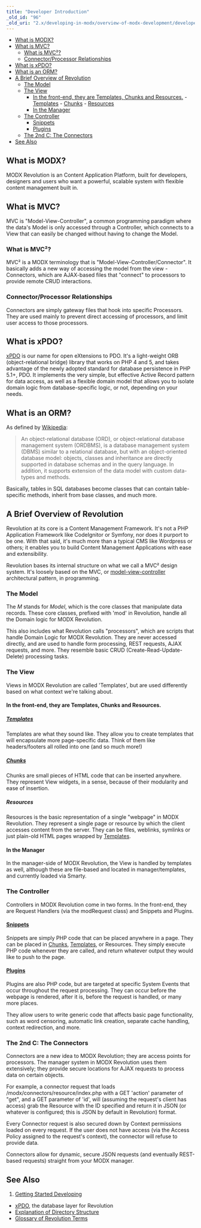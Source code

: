 ```yaml
---
title: "Developer Introduction"
_old_id: "96"
_old_uri: "2.x/developing-in-modx/overview-of-modx-development/developer-introduction"
---
```


- [What is MODX?](#DeveloperIntroduction-WhatisMODx%3F)
- [What is MVC?](#DeveloperIntroduction-WhatisMVC%3F)
  - [What is MVC²?](#DeveloperIntroduction-WhatisMVC%C2%B2%3F)
  - [Connector/Processor Relationships](#DeveloperIntroduction-Connector%2FProcessorRelationships)
- [What is xPDO?](#DeveloperIntroduction-WhatisxPDO%3F)
- [What is an ORM?](#DeveloperIntroduction-WhatisanORM%3F)
- [A Brief Overview of Revolution](#DeveloperIntroduction-ABriefOverviewofRevolution)
  - [The Model](#DeveloperIntroduction-TheModel)
  - [The View](#DeveloperIntroduction-TheView)
      - [In the front-end, they are Templates, Chunks and Resources.](#DeveloperIntroduction-Inthefrontend%2CtheyareTemplates%2CChunksandResources.)
            - [Templates](#DeveloperIntroduction-Templates)
            - [Chunks](#DeveloperIntroduction-Chunks)
            - [Resources](#DeveloperIntroduction-Resources)
      - [In the Manager](#DeveloperIntroduction-IntheManager)
  - [The Controller](#DeveloperIntroduction-TheController)
      - [Snippets](#DeveloperIntroduction-Snippets)
      - [Plugins](#DeveloperIntroduction-Plugins)
  - [The 2nd C: The Connectors](#DeveloperIntroduction-The2ndC%3ATheConnectors)
- [See Also](#DeveloperIntroduction-SeeAlso)



## What is MODX?

MODX Revolution is an Content Application Platform, built for developers, designers and users who want a powerful, scalable system with flexible content management built in.

## What is MVC?

MVC is "Model-View-Controller", a common programming paradigm where the data's Model is only accessed through a Controller, which connects to a View that can easily be changed without having to change the Model.

### What is MVC²?

MVC² is a MODX terminology that is "Model-View-Controller/Connector". It basically adds a new way of accessing the model from the view - Connectors, which are AJAX-based files that "connect" to processors to provide remote CRUD interactions.

### Connector/Processor Relationships

Connectors are simply gateway files that hook into specific Processors. They are used mainly to prevent direct accessing of processors, and limit user access to those processors.

## What is xPDO?

[xPDO](/display/xPDO20/Home "Home") is our name for open eXtensions to PDO. It's a light-weight ORB (object-relational bridge) library that works on PHP 4 and 5, and takes advantage of the newly adopted standard for database persistence in PHP 5.1+, PDO. It implements the very simple, but effective Active Record pattern for data access, as well as a flexible domain model that allows you to isolate domain logic from database-specific logic, or not, depending on your needs.

## What is an ORM?

As defined by [Wikipedia](http://www.wikipedia.org/wiki/Object-relational_model):

> An object-relational database (ORD), or object-relational database management system (ORDBMS), is a database management system (DBMS) similar to a relational database, but with an object-oriented database model: objects, classes and inheritance are directly supported in database schemas and in the query language. In addition, it supports extension of the data model with custom data-types and methods.

Basically, tables in SQL databases become classes that can contain table-specific methods, inherit from base classes, and much more.

## A Brief Overview of Revolution

Revolution at its core is a Content Management Framework. It's not a PHP Application Framework like CodeIgnitor or Symfony, nor does it purport to be one. With that said, it's much more than a typical CMS like Wordpress or others; it enables you to build Content Management Applications with ease and extensibility.

Revolution bases its internal structure on what we call a MVC² design system. It's loosely based on the MVC, or [model-view-controller](http://en.wikipedia.org/wiki/Model-view-controller) architectural pattern, in programming.

### The Model

The _M_ stands for _Model_, which is the core classes that manipulate data records. These core classes, prefixed with 'mod' in Revolution, handle all the Domain logic for MODX Revolution.

This also includes what Revolution calls "processors", which are scripts that handle Domain Logic for MODX Revolution. They are never accessed directly, and are used to handle form processing, REST requests, AJAX requests, and more. They resemble basic CRUD (Create-Read-Update-Delete) processing tasks.

### The View

Views in MODX Revolution are called 'Templates', but are used differently based on what context we're talking about.

#### In the front-end, they are Templates, Chunks and Resources.

##### [Templates](making-sites-with-modx/structuring-your-site/templates "Templates")

Templates are what they sound like. They allow you to create templates that will encapsulate more page-specific data. Think of them like headers/footers all rolled into one (and so much more!)

##### [Chunks](making-sites-with-modx/structuring-your-site/chunks "Chunks")

Chunks are small pieces of HTML code that can be inserted anywhere. They represent View widgets, in a sense, because of their modularity and ease of insertion.

##### Resources

Resources is the basic representation of a single "webpage" in MODX Revolution. They represent a single page or resource by which the client accesses content from the server. They can be files, weblinks, symlinks or just plain-old HTML pages wrapped by [Templates](making-sites-with-modx/structuring-your-site/templates "Templates").

#### In the Manager

In the manager-side of MODX Revolution, the View is handled by templates as well, although these are file-based and located in manager/templates, and currently loaded via Smarty.

### The Controller

Controllers in MODX Revolution come in two forms. In the front-end, they are Request Handlers (via the modRequest class) and Snippets and Plugins.

#### [Snippets](developing-in-modx/basic-development/snippets "Snippets")

Snippets are simply PHP code that can be placed anywhere in a page. They can be placed in [Chunks](making-sites-with-modx/structuring-your-site/chunks "Chunks"), [Templates](making-sites-with-modx/structuring-your-site/templates "Templates"), or Resources. They simply execute PHP code whenever they are called, and return whatever output they would like to push to the page.

#### [Plugins](developing-in-modx/basic-development/plugins "Plugins")

Plugins are also PHP code, but are targeted at specific System Events that occur throughout the request processing. They can occur before the webpage is rendered, after it is, before the request is handled, or many more places.

They allow users to write generic code that affects basic page functionality, such as word censoring, automatic link creation, separate cache handling, context redirection, and more.

### The 2nd C: The Connectors

Connectors are a new idea to MODX Revolution; they are access points for processors. The manager system in MODX Revolution uses them extensively; they provide secure locations for AJAX requests to process data on certain objects.

For example, a connector request that loads /modx/connectors/resource/index.php with a GET 'action' parameter of "get", and a GET parameter of 'id', will (assuming the request's client has access) grab the Resource with the ID specified and return it in JSON (or whatever is configured; this is JSON by default in Revolution) format.

Every Connector request is also secured down by Context permissions loaded on every request. If the user does not have access (via the Access Policy assigned to the request's context), the connector will refuse to provide data.

Connectors allow for dynamic, secure JSON requests (and eventually REST-based requests) straight from your MODX manager.

## See Also

1. [Getting Started Developing](developing-in-modx/overview-of-modx-development/developer-introduction/getting-started-developing)

- [xPDO](/display/xPDO20/Home "Home"), the database layer for Revolution
- [Explanation of Directory Structure](getting-started/an-overview-of-modx/glossary-of-revolution-terms/explanation-of-directory-structure "Explanation of Directory Structure")
- [Glossary of Revolution Terms](getting-started/an-overview-of-modx/glossary-of-revolution-terms "Glossary of Revolution Terms")